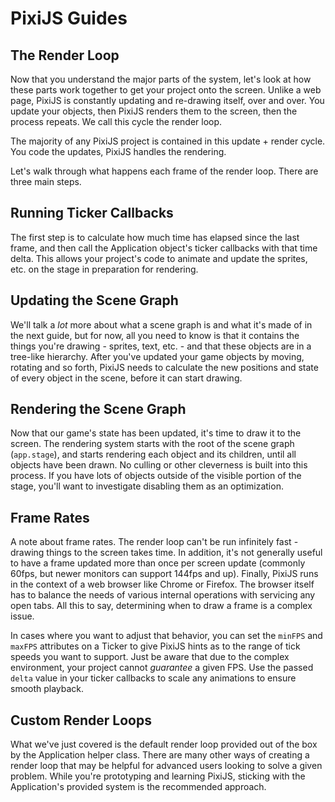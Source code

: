 # PixiJS Guides
## The Render Loop

Now that you understand the major parts of the system, let's look at how these parts work together to get your project onto the screen.  Unlike a web page, PixiJS is constantly updating and re-drawing itself, over and over.  You update your objects, then PixiJS renders them to the screen, then the process repeats.  We call this cycle the render loop.

The majority of any PixiJS project is contained in this update + render cycle.  You code the updates, PixiJS handles the rendering.

Let's walk through what happens each frame of the render loop.  There are three main steps.

<!--(TODO: This guide is half baked.  I need feedback from the core team about what would be helpful to put here, and clarification on what's really going on under the hood.)-->

## Running Ticker Callbacks

The first step is to calculate how much time has elapsed since the last frame, and then call the Application object's ticker callbacks with that time delta.  This allows your project's code to animate and update the sprites, etc. on the stage in preparation for rendering.

## Updating the Scene Graph

We'll talk a *lot* more about what a scene graph is and what it's made of in the next guide, but for now, all you need to know is that it contains the things you're drawing - sprites, text, etc. - and that these objects are in a tree-like hierarchy.  After you've updated your game objects by moving, rotating and so forth, PixiJS needs to calculate the new positions and state of every object in the scene, before it can start drawing.

<!--(TODO: Is this true?  My understanding was that there is a transform/state update before the render pass, but I couldn't find it in the code.)-->

## Rendering the Scene Graph

Now that our game's state has been updated, it's time to draw it to the screen.  The rendering system starts with the root of the scene graph (`app.stage`), and starts rendering each object and its children, until all objects have been drawn.  No culling or other cleverness is built into this process.  If you have lots of objects outside of the visible portion of the stage, you'll want to investigate disabling them as an optimization.

## Frame Rates

A note about frame rates.  The render loop can't be run infinitely fast - drawing things to the screen takes time.  In addition, it's not generally useful to have a frame updated more than once per screen update (commonly 60fps, but newer monitors can support 144fps and up).  Finally, PixiJS runs in the context of a web browser like Chrome or Firefox.  The browser itself has to balance the needs of various internal operations with servicing any open tabs.  All this to say, determining when to draw a frame is a complex issue.

<!--For most projects, you can use the default settings for the Ticker object, which will ... (TODO: The docs are a bit unclear on what happens if you don't set a min/max FPS - confirm)-->

In cases where you want to adjust that behavior, you can set the `minFPS` and `maxFPS` attributes on a Ticker to give PixiJS hints as to the range of tick speeds you want to support.  Just be aware that due to the complex environment, your project cannot _guarantee_ a given FPS.  Use the passed `delta` value in your ticker callbacks to scale any animations to ensure smooth playback.

## Custom Render Loops

What we've just covered is the default render loop provided out of the box by the Application helper class.  There are many other ways of creating a render loop that may be helpful for advanced users looking to solve a given problem.  <!--You can read more about that in the [Custom Render Loop guide](TODO: link here).-->  While you're prototyping and learning PixiJS, sticking with the Application's provided system is the recommended approach.
